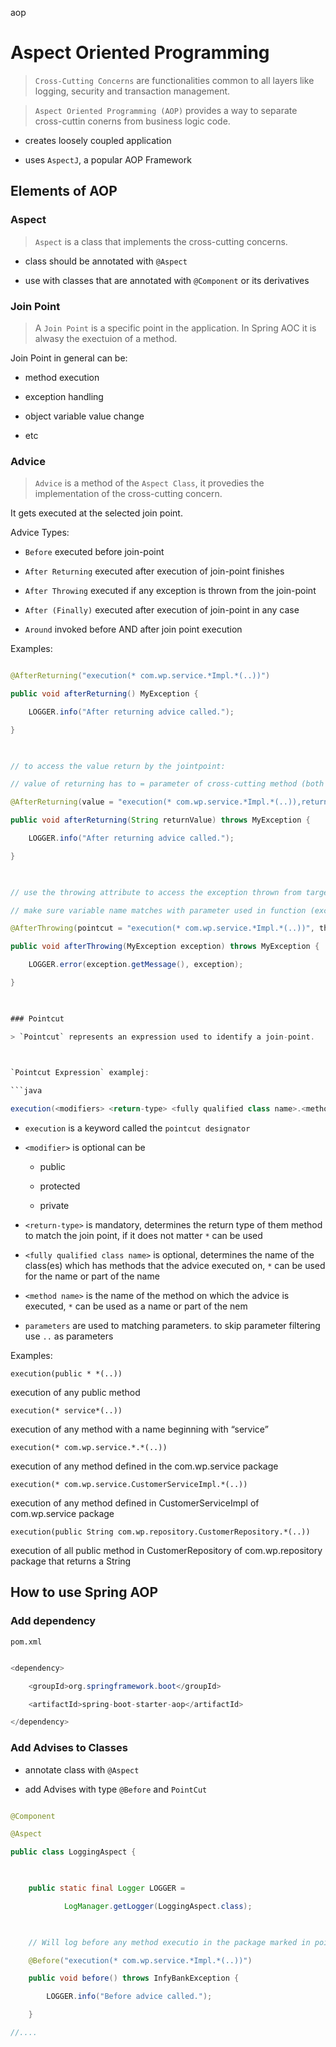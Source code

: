 aop

 

# Aspect Oriented Programming

 

> `Cross-Cutting Concerns` are functionalities common to all layers like logging, security and transaction management.

 

> `Aspect Oriented Programming (AOP)` provides a way to separate cross-cuttin conerns from business logic code.

 

- creates loosely coupled application

- uses `AspectJ`, a popular AOP Framework

 

## Elements of AOP

 

### Aspect

 

>`Aspect` is a class that implements the cross-cutting concerns.

 

- class should be annotated with `@Aspect`

- use with classes that are annotated with `@Component` or its derivatives

 

### Join Point

> A `Join Point` is a specific point in the application. In Spring AOC it is alwasy the exectuion of a method.

 

Join Point in general can be:

- method execution

- exception handling

- object variable value change

- etc

 

### Advice

> `Advice` is a method of the `Aspect Class`, it provedies the implementation of the cross-cutting concern.

 

It gets executed at the selected join point.

 

Advice Types:

- `Before` executed before join-point

- `After Returning` executed after execution of join-point finishes

- `After Throwing` executed if any exception is thrown from the join-point

- `After (Finally)` executed after execution of join-point in any case

- `Around` invoked before AND after join point execution

 

Examples:

```java

@AfterReturning("execution(* com.wp.service.*Impl.*(..))")

public void afterReturning() MyException {

    LOGGER.info("After returning advice called.");

}

 

// to access the value return by the jointpoint:

// value of returning has to = parameter of cross-cutting method (both are returnValue)

@AfterReturning(value = "execution(* com.wp.service.*Impl.*(..)),returning = "returnValue"")

public void afterReturning(String returnValue) throws MyException {

    LOGGER.info("After returning advice called.");

}

 

// use the throwing attribute to access the exception thrown from target method

// make sure variable name matches with parameter used in function (exception in this case)

@AfterThrowing(pointcut = "execution(* com.wp.service.*Impl.*(..))", throwing = "exception")

public void afterThrowing(MyException exception) throws MyException {

    LOGGER.error(exception.getMessage(), exception);

}

 

### Pointcut

> `Pointcut` represents an expression used to identify a join-point.

 

`Pointcut Expression` examplej:

```java

execution(<modifiers> <return-type> <fully qualified class name>.<method-name>(parameters))

```

- `execution` is a keyword called the `pointcut designator`

- `<modifier>` is optional can be

    - public

    - protected

    - private

- `<return-type>` is mandatory, determines the return type of them method to match the join point, if it does not matter `*` can be used

- `<fully qualified class name>` is optional, determines the name of the class(es) which has methods that the advice executed on, `*` can be used for the name or part of the name

- `<method name>` is the name of the method on which the advice is executed, `*` can be used as a name or part of the nem

- `parameters` are used to matching parameters. to skip parameter filtering use `..` as parameters

 

Examples:

`execution(public * *(..))`

execution of any public method

 

`execution(* service*(..))`

execution of any method with a name beginning with “service”

 

`execution(* com.wp.service.*.*(..))`  

execution of any method defined in the com.wp.service package

 

`execution(* com.wp.service.CustomerServiceImpl.*(..))`

execution of any method defined in CustomerServiceImpl of com.wp.service package

 

`execution(public String com.wp.repository.CustomerRepository.*(..))`

execution of all public method in CustomerRepository of com.wp.repository package that returns a String

 

## How to use Spring AOP

 

### Add dependency

 

`pom.xml`

```java

<dependency>

    <groupId>org.springframework.boot</groupId>

    <artifactId>spring-boot-starter-aop</artifactId>

</dependency>

```

 

### Add Advises to Classes

- annotate class with `@Aspect`

- add Advises with type `@Before` and `PointCut`

```java

@Component

@Aspect

public class LoggingAspect {

 

    public static final Logger LOGGER =

            LogManager.getLogger(LoggingAspect.class);

 

    // Will log before any method executio in the package marked in pointcut        

    @Before("execution(* com.wp.service.*Impl.*(..))")

    public void before() throws InfyBankException {

        LOGGER.info("Before advice called.");

    }

//....

```

